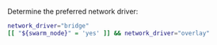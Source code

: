 Determine the preferred network driver:

```bash
network_driver="bridge"
[[ "${swarm_node}" = 'yes' ]] && network_driver="overlay"
```
